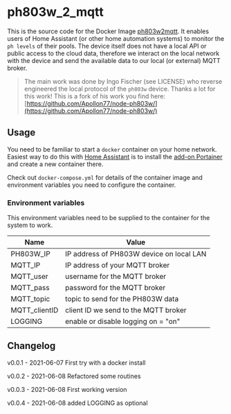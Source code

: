# ph803w_2_mqtt

This is the source code for the Docker Image [ph803w2mqtt](https://hub.docker.com/repository/docker/cellerich/ph803w2mqtt).
It enables users of Home Assistant (or other home automation systems) to monitor the `ph levels` of their pools. The device itself does not have a local API or public access to the cloud data, therefore we interact on the local network with the device and send the available data to our local (or external) MQTT broker.

> The main work was done by Ingo Fischer (see LICENSE) who reverse engineered the local protocol of the `ph803w` device. Thanks a lot for this work! This is a fork of his work you find here: [https://github.com/Apollon77/node-ph803w/](https://github.com/Apollon77/node-ph803w/)

## Usage

You need to be familiar to start a `docker` container on your home network. Easiest way to do this with [Home Assistant](https://www.home-assistant.io/) is to install the [add-on Portainer](https://github.com/hassio-addons/addon-portainer) and create a new container there.

Check out `docker-compose.yml` for details of the container image and environment variables you need to configure the container.

### Environment variables

This environment variables need to be supplied to the container for the system to work.

| Name          | Value                                    |
| ------------- | ---------------------------------------- |
| PH803W_IP     | IP address of PH803W device on local LAN |
| MQTT_IP       | IP address of your MQTT broker           |
| MQTT_user     | username for the MQTT broker             |
| MQTT_pass     | password for the MQTT broker             |
| MQTT_topic    | topic to send for the PH803W data        |
| MQTT_clientID | client ID we send to the MQTT broker     |
| LOGGING       | enable or disable logging on = "on"      |

## Changelog

v0.0.1 - 2021-06-07
First try with a docker install

v0.0.2 - 2021-06-08
Refactored some routines

v0.0.3 - 2021-06-08
First working version

v0.0.4 - 2021-06-08
added LOGGING as optional
